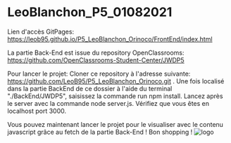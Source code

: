 ﻿# LeoBlanchon_P5_01082021
 Lien d'accès GitPages:
https://leob95.github.io/P5_LeoBlanchon_Orinoco/FrontEnd/index.html

La partie Back-End est issue du repository OpenClassrooms: 
https://github.com/OpenClassrooms-Student-Center/JWDP5

Pour lancer le projet:
Cloner ce repository à l'adresse suivante: https://github.com/LeoB95/P5_LeoBlanchon_Orinoco.git . 
Une fois localisé  dans la partie BackEnd  de ce dossier à l'aide du terminal "./BackEnd/JWDP5", saisissez la commande run npm install.
Lancez après le server avec la commande node server.js.
Vérifiez que vous êtes en localhost port 3000.  

Vous pouvez maintenant lancer le projet pour le visualiser avec le contenu javascript grâce au fetch de la partie Back-End !
Bon shopping !
![logo](https://user-images.githubusercontent.com/78887001/130885603-ee25bac3-e7ad-4871-b2b1-176d926bacb3.png)

